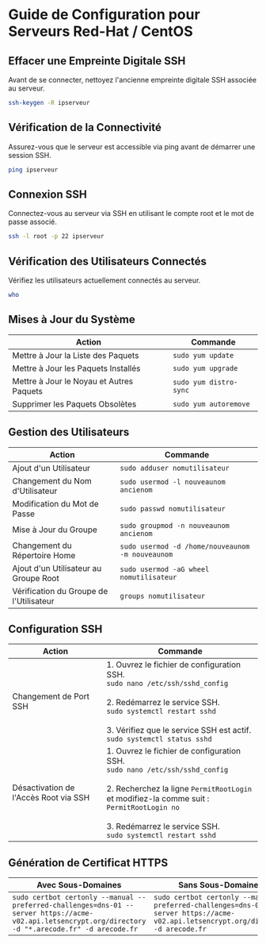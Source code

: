 # Guide de Configuration pour Serveurs Red-Hat / CentOS

## Effacer une Empreinte Digitale SSH
Avant de se connecter, nettoyez l'ancienne empreinte digitale SSH associée au serveur.

```bash
ssh-keygen -R ipserveur
```

## Vérification de la Connectivité
Assurez-vous que le serveur est accessible via ping avant de démarrer une session SSH.

```bash
ping ipserveur
```

## Connexion SSH
Connectez-vous au serveur via SSH en utilisant le compte root et le mot de passe associé.

```bash
ssh -l root -p 22 ipserveur
```

## Vérification des Utilisateurs Connectés
Vérifiez les utilisateurs actuellement connectés au serveur.

```bash
who
```

## Mises à Jour du Système

| Action                                  | Commande                  |
|-----------------------------------------|---------------------------|
| Mettre à Jour la Liste des Paquets      | `sudo yum update`         |
| Mettre à Jour les Paquets Installés     | `sudo yum upgrade`        |
| Mettre à Jour le Noyau et Autres Paquets| `sudo yum distro-sync`    |
| Supprimer les Paquets Obsolètes         | `sudo yum autoremove`     |

## Gestion des Utilisateurs

| Action                                  | Commande                                          |
|-----------------------------------------|---------------------------------------------------|
| Ajout d'un Utilisateur                  | `sudo adduser nomutilisateur`                     |
| Changement du Nom d'Utilisateur         | `sudo usermod -l nouveaunom ancienom`            |
| Modification du Mot de Passe            | `sudo passwd nomutilisateur`                      |
| Mise à Jour du Groupe                   | `sudo groupmod -n nouveaunom ancienom`           |
| Changement du Répertoire Home            | `sudo usermod -d /home/nouveaunom -m nouveaunom` |
| Ajout d'un Utilisateur au Groupe Root   | `sudo usermod -aG wheel nomutilisateur`          |
| Vérification du Groupe de l'Utilisateur | `groups nomutilisateur`                           |

## Configuration SSH

| Action                                     | Commande                                        |
|--------------------------------------------|-------------------------------------------------|
| Changement de Port SSH                     | 1. Ouvrez le fichier de configuration SSH.<br>`sudo nano /etc/ssh/sshd_config` <br><br> 2. Redémarrez le service SSH.<br>`sudo systemctl restart sshd` <br><br> 3. Vérifiez que le service SSH est actif.<br>`sudo systemctl status sshd` |
| Désactivation de l'Accès Root via SSH     | 1. Ouvrez le fichier de configuration SSH.<br>`sudo nano /etc/ssh/sshd_config` <br><br> 2. Recherchez la ligne `PermitRootLogin` et modifiez-la comme suit :<br>`PermitRootLogin no` <br><br> 3. Redémarrez le service SSH.<br>`sudo systemctl restart sshd` |

## Génération de Certificat HTTPS

| Avec Sous-Domaines                        | Sans Sous-Domaines                              |
|-------------------------------------------|-------------------------------------------------|
| `sudo certbot certonly --manual --preferred-challenges=dns-01 --server https://acme-v02.api.letsencrypt.org/directory -d "*.arecode.fr" -d arecode.fr` | `sudo certbot certonly --manual --preferred-challenges=dns-01 --server https://acme-v02.api.letsencrypt.org/directory -d arecode.fr` |
